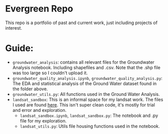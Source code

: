 # Evergreen Repo
This repo is a portfolio of past and current work, just including projects of interest. 

# Guide:
- `groundwater_analysis`: contains all relevant files for the Groundwater Analysis notebook. Including shapefiles and .csv. Note that the .shp file was too large so I couldn't upload it.
- `groundwater_quality_analysis.ipynb`, `groundwater_quality_analysis.py`: The EDA and statistical analysis of the Ground Water dataset found in the folder above.
- `groundwater_utils.py`: All functions used in the Ground Water Analysis.
- `landsat_sandbox`: This is an informal space for my landsat work. The files I used are found [here](https://www.kaggle.com/datasets/reymaster/hwsd-landsat-processed). This isn't super clean code, it's mostly for trial and error and exploration.
    - `landsat_sandbox.ipynb`, `landsat_sandbox.py`: The notebook and .py file for my exploration.
    - `landsat_utils.py`: Utils file housing functions used in the notebook.


